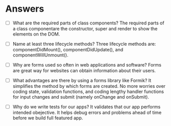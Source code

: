 # Answers

- [ ] What are the required parts of class components?
The required parts of a class componentare the constructor, super and render to show the elements on the DOM.

- [ ] Name at least three lifecycle methods?
Three lifecycle methods are: componentDidMount(), componentDidUpdate(), and componentWillUnmount().
- [ ] Why are forms used so often in web applications and software?
Forms are great way for websites can obtain information about their users.

- [ ] What advantages are there by using a forms library like Formik?
It simplifies the method by which forms are created. No more worries over  coding state, validation functions, and coding lengthy handler functions for input changes and submit (namely onChange and onSubmit).

- [ ] Why do we write tests for our apps?
It validates that our app performs intended obejective. It helps debug errors and problems ahead of time before we build full featured app.